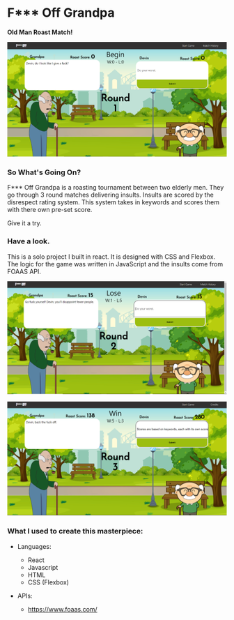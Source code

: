 # F*** Off Grandpa

**Old Man Roast Match!**

![Alt text](src/components/images/ss1.png)
<br/>

### So What's Going On?
F*** Off Grandpa is a roasting tournament between two elderly men. They go through 3 round matches delivering insults.
Insults are scored by the disrespect rating system. This system takes in keywords and scores them with there own pre-set score.

Give it a try.

### Have a look.
This is a solo project I built in react. It is designed with CSS and
Flexbox. The logic for the game was written in JavaScript and the
insults come from FOAAS API.

![Alt text](src/components/images/ss2.png)
<br/>

![Alt text](src/components/images/ss3.png)
<br/>

### What I used to create this masterpiece:

- Languages:
  - React
  - Javascript
  - HTML
  - CSS (Flexbox)

- APIs:
  - https://www.foaas.com/
